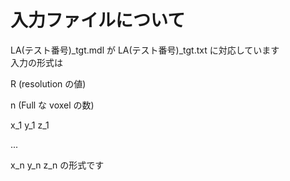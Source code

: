 # 入力ファイルについて
LA(テスト番号)_tgt.mdl が LA(テスト番号)_tgt.txt に対応しています  
入力の形式は  
<p> R (resolution の値)  
<p> n (Full な voxel の数)  
<p> x_1 y_1 z_1  
<p> ...  
<p> x_n y_n z_n  
の形式です
